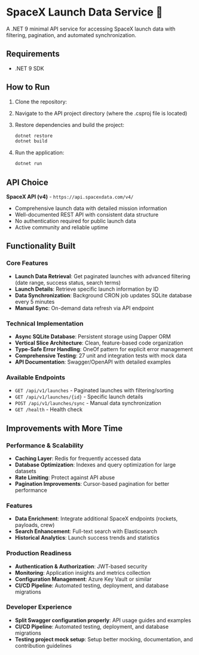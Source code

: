 # SpaceX Launch Data Service 🚀

A .NET 9 minimal API service for accessing SpaceX launch data with filtering, pagination, and automated synchronization.

## Requirements
- .NET 9 SDK

## How to Run
1. Clone the repository:

2. Navigate to the API project directory (where the .csproj file is located)

3. Restore dependencies and build the project:
   ```bash
   dotnet restore
   dotnet build
   ```

4. Run the application:
   ```bash
   dotnet run
   ```

## API Choice

**SpaceX API (v4)** - `https://api.spacexdata.com/v4/`
- Comprehensive launch data with detailed mission information
- Well-documented REST API with consistent data structure
- No authentication required for public launch data
- Active community and reliable uptime

## Functionality Built

### Core Features
- **Launch Data Retrieval**: Get paginated launches with advanced filtering (date range, success status, search terms)
- **Launch Details**: Retrieve specific launch information by ID
- **Data Synchronization**: Background CRON job updates SQLite database every 5 minutes
- **Manual Sync**: On-demand data refresh via API endpoint

### Technical Implementation
- **Async SQLite Database**: Persistent storage using Dapper ORM
- **Vertical Slice Architecture**: Clean, feature-based code organization
- **Type-Safe Error Handling**: OneOf pattern for explicit error management
- **Comprehensive Testing**: 27 unit and integration tests with mock data
- **API Documentation**: Swagger/OpenAPI with detailed examples

### Available Endpoints
- `GET /api/v1/launches` - Paginated launches with filtering/sorting
- `GET /api/v1/launches/{id}` - Specific launch details
- `POST /api/v1/launches/sync` - Manual data synchronization
- `GET /health` - Health check

## Improvements with More Time

### Performance & Scalability
- **Caching Layer**: Redis for frequently accessed data
- **Database Optimization**: Indexes and query optimization for large datasets
- **Rate Limiting**: Protect against API abuse
- **Pagination Improvements**: Cursor-based pagination for better performance

### Features
- **Data Enrichment**: Integrate additional SpaceX endpoints (rockets, payloads, crew)
- **Search Enhancement**: Full-text search with Elasticsearch
- **Historical Analytics**: Launch success trends and statistics

### Production Readiness
- **Authentication & Authorization**: JWT-based security
- **Monitoring**: Application insights and metrics collection
- **Configuration Management**: Azure Key Vault or similar
- **CI/CD Pipeline**: Automated testing, deployment, and database migrations

### Developer Experience
- **Split Swagger configuration properly**: API usage guides and examples
- **CI/CD Pipeline**: Automated testing, deployment, and database migrations
- **Testing project mock setup**: Setup better mocking, documentation, and contribution guidelines